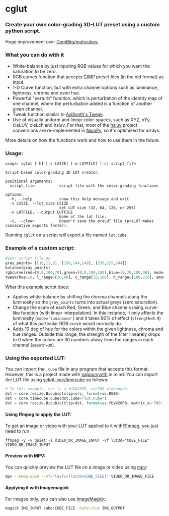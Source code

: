 # cglut
### Create your own color-grading 3D-LUT preset using a custom python script.

Huge improvement over [DomBito/muhcolors](https://github.com/DomBito/muhcolors).

### What you can do with it
+ White-balance by just inputing RGB values for which you want the saturation to be zero.
+ RGB curves function that accepts [GIMP](https://github.com/GNOME/gimp) preset files (in the old format) as input.
+ 1-D Curve function, but with extra channel options such as luminance, lightness, chroma and even hue.
+ Powerful "perturb" function, which is perturbation of the identity map of one channel, where the perturbation added is a function of another given channel.
+ Tweak function similar to [AviSynth's Tweak](https://www.avisynth.org.ru/docs/english/corefilters/tweak.htm).
+ Use of visually uniform and linear color-spaces, such as XYZ, xYy, cieLUV, cieLch and hsluv. For that, most of the [hsluv](https://github.com/hsluv/hsluv) project conversions are re-implemented in [NumPy](https://github.com/numpy/numpy/), so it's optimized for arrays.

More details on how the functions work and how to use them in the future.

### Usage:
```
usage: cglut [-h] [-s LSIZE] [-o LUTFILE] [-c] script_file

Script-based color-grading 3D LUT creator.

positional arguments:
  script_file           script file with the color-grading functions

options:
  -h, --help            show this help message and exit
  -s LSIZE, --lut_size LSIZE
                        set LUT size (32, 64, 128, or 256)
  -o LUTFILE, --output LUTFILE
                        Name of the lut file.
  -c, --clean           Doesn't save the preLUT file (preLUT makes consecutive exports faster).
```
Running `cglut` on a script will export a file named `lut.cube`.

### Example of a custom script:
```python
#your_script_file.py
gray_points= [[10,11,6], [150,144,149], [235,215,244]]
balance(gray_points)
rgbcurve(red=[0,0,100,70],green=[0,0,100,100],blue=[0,20,100,90], mode='luminance',strength=0.9)
tweak(hue=10, l_range=[30,80], c_range[50,100], h_range=[180,210], smooth=30)
```

What this example script does:
 - Applies white-balance by shifting the chroma channels along the luminosity so the `gray_points` turns into actual grays (zero saturation).
 - Change the scale of each Red, Green, and Blue channels using curve-like function (with linear interpolation). In this instance, it only affects the luminosity (`mode='luminance'`) and it takes 90% of effect (`strength=0.9`) of what this particular RGB curve would normally do.
 - Adds 10 deg of hue for the colors within the given lightness, chroma and hue ranges. Outside this range, the strength of the filter linearely drops to 0 when the colors are 30 numbers alway from the ranges in each channel (`smooth=30`).

### Using the exported LUT:
You can import the `.cube` file in any program that accepts this format.
However, this is a project made with [vapoursynth](https://github.com/vapoursynth/vapoursynth) in mind. You can import the LUT file using [sekrit-twc/timecube](https://github.com/sekrit-twc/timecube) as follows:
```python
# In this example, src is a YUV420P8, rec709 videonode.
dst = core.resize.Bicubic(clip=src, format=vs.RGBS)
dst = core.timecube.Cube(dst,cube="lut.cube")
dst = core.resize.Bicubic(clip=dst, format=vs.YUV420P8, matrix_s='709')
```
#### Using ffmpeg to apply the LUT:
To get an image or video with your LUT applied to it with[FFmpeg](https://github.com/FFmpeg/FFmpeg), you just need to run
```
ffmpeg -y -v quiet -i VIDEO_OR_IMAGE_INPUT -vf lut3d="CUBE_FILE" VIDEO_OR_IMAGE_INPUT
```
#### Preview with MPV:
You can quickly preview the LUT file on a image or video using [mpv](https://github.com/mpv-player/mpv):
```bash
mpv --keep-open --vf="lavfi=[lut3d=CUBE_FILE]" VIDEO_OR_IMAGE_FILE
```
#### Applying it with Imagemagick
For images only, you can also use [ImageMagick](https://github.com/ImageMagick/ImageMagick):
```bash
magick IMG_INPUT cube:CUBE_FILE -hald-clut IMG_OUTPUT
```
